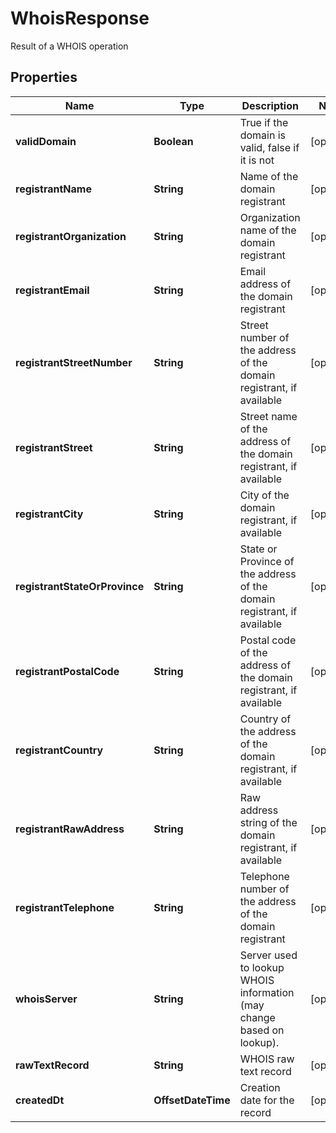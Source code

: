 

# WhoisResponse

Result of a WHOIS operation

## Properties

| Name | Type | Description | Notes |
|------------ | ------------- | ------------- | -------------|
|**validDomain** | **Boolean** | True if the domain is valid, false if it is not |  [optional] |
|**registrantName** | **String** | Name of the domain registrant |  [optional] |
|**registrantOrganization** | **String** | Organization name of the domain registrant |  [optional] |
|**registrantEmail** | **String** | Email address of the domain registrant |  [optional] |
|**registrantStreetNumber** | **String** | Street number of the address of the domain registrant, if available |  [optional] |
|**registrantStreet** | **String** | Street name of the address of the domain registrant, if available |  [optional] |
|**registrantCity** | **String** | City of the domain registrant, if available |  [optional] |
|**registrantStateOrProvince** | **String** | State or Province of the address of the domain registrant, if available |  [optional] |
|**registrantPostalCode** | **String** | Postal code of the address of the domain registrant, if available |  [optional] |
|**registrantCountry** | **String** | Country of the address of the domain registrant, if available |  [optional] |
|**registrantRawAddress** | **String** | Raw address string of the domain registrant, if available |  [optional] |
|**registrantTelephone** | **String** | Telephone number of the address of the domain registrant |  [optional] |
|**whoisServer** | **String** | Server used to lookup WHOIS information (may change based on lookup). |  [optional] |
|**rawTextRecord** | **String** | WHOIS raw text record |  [optional] |
|**createdDt** | **OffsetDateTime** | Creation date for the record |  [optional] |



